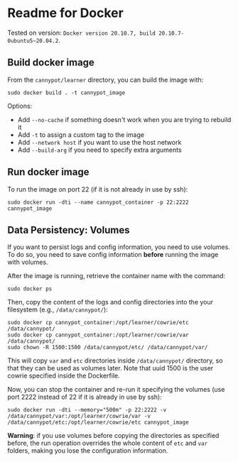 # Readme for Docker

Tested on version: `Docker version 20.10.7, build 20.10.7-0ubuntu5~20.04.2`.

## Build docker image

From the `cannypot/learner` directory, you can build the image with: 
 
 ```
 sudo docker build . -t cannypot_image
 ```

Options:
- Add `--no-cache` if something doesn't work when you are trying to rebuild it
- Add `-t` to assign a custom tag to the image
- Add `--network host` if you want to use the host network
- Add `--build-arg` if you need to specify extra arguments

## Run docker image

To run the image on port 22 (if it is not already in use by ssh): 
```
sudo docker run -dti --name cannypot_container -p 22:2222 cannypot_image
```

## Data Persistency: Volumes

If you want to persist logs and config information, you need to use volumes. To do so, you need to save config information **before** running the image with volumes.

After the image is running, retrieve the container name with the command: 

```
sudo docker ps 
```

Then, copy the content of the logs and config directories into the your filesystem (e.g., `/data/cannypot/`): 

```
sudo docker cp cannypot_container:/opt/learner/cowrie/etc /data/cannypot/ 
sudo docker cp cannypot_container:/opt/learner/cowrie/var /data/cannypot/ 
sudo chown -R 1500:1500 /data/cannypot/etc/ /data/cannypot/var/
```

This will copy `var` and `etc` directories inside `/data/cannypot/` directory, so that they can be used as volumes later. Note that uuid 1500 is the user cowrie specified inside the Dockerfile.

Now, you can stop the container and re-run it specifying the volumes (use port 2222 instead of 22 if it is already in use by ssh): 

```
sudo docker run -dti --memory="500m" -p 22:2222 -v /data/cannypot/var:/opt/learner/cowrie/var -v /data/cannypot/etc:/opt/learner/cowrie/etc cannypot_image
```

**Warning**: if you use volumes before copying the directories as specified before, the run operation overrides the whole content of `etc` and `var` folders, making you lose the configuration information. 


